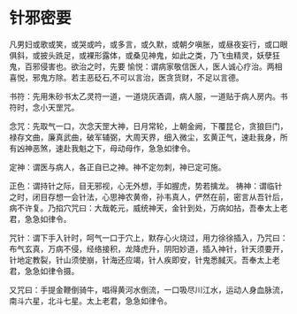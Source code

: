# 针邪密要

凡男妇或歌或笑，或哭或吟，或多言，或久默，或朝夕嗔胀，或昼夜妄行，或口眼俱斜，或披头跣足，或裸形露体，或桑见神鬼，如此之类，乃飞虫精灵，妖孽狂鬼，百邪侵害也。欲治之时，先要 愉悦：谓病家敬信医人，医人诚心疗治。两相喜悦，邪鬼方除。若主恶砭石,不可以言治，医贪货财，不足以言德。

书符：先用朱砂书太乙灵符一道，一道烧灰酒调，病人服，一道贴于病人房内。书符时，念小天罡咒。

念咒：先取气一口，次念天罡大神，日月常轮，上朝金阙，下覆昆仑，贪狼巨门，禄存文曲，廉真武曲，破军辅弼，大周天界，细入微尘，玄黄正气，速赴我身，所有凶神恶煞，速赴我魁之下，母动母作，急急如律令。

定神：谓医与病人，各正自已之神。神不定勿刺，神已定可施。

正色：谓持针之际，目无邪视，心无外想，手如握虎，势若擒龙。 祷神：谓临针之时，闭目存想一会针法，心思神农黄帝，孙韦真人，俨然在前，密言从吾针后，病不许复。乃掐穴咒曰：大哉乾元，威统神天，金针到处，万病如拈，吾奉太上老君，急急如律令。

咒针：谓下手入针时，呵气一口于穴上，默存心火烧过，用力徐徐插入，乃咒曰：布气玄真，万病不侵，经络接积，龙降虎升，阴阳妙道，插入神针，针天须要开，针地定教裂，针山须使崩，针海还应竭，针人疾即安，针鬼悉馘灭。吾奉太上老君，急急如律令摄。

又咒曰：手提金鞭倒骑牛，唱得黄河水倒流，一口吸尽川江水，运动人身血脉流，南斗六星，北斗七星。太上老君，急急如律令。
